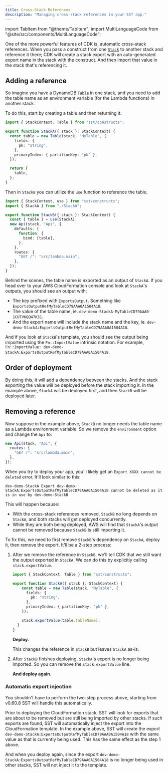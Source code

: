 ```yaml
---
title: Cross-Stack References
description: "Managing cross-stack references in your SST app."
---
```


import TabItem from "@theme/TabItem";
import MultiLanguageCode from "@site/src/components/MultiLanguageCode";

One of the more powerful features of CDK is, automatic cross-stack references. When you pass a construct from one [`Stack`](../constructs/Stack.md) to another stack and reference it there; CDK will create a stack export with an auto-generated export name in the stack with the construct. And then import that value in the stack that's referencing it.

## Adding a reference

So imagine you have a DynamoDB [`Table`](../constructs/Table.md) in one stack, and you need to add the table name as an environment variable (for the Lambda functions) in another stack.

To do this, start by creating a table and then returning it.

```ts
import { StackContext, Table } from "sst/constructs";

export function StackA({ stack }: StackContext) {
  const table = new Table(stack, "MyTable", {
    fields: {
      pk: "string",
    },
    primaryIndex: { partitionKey: "pk" },
  });

  return {
    table,
  };
}
```

Then in `StackB` you can utilize the `use` function to reference the table.

```ts
import { StackContext, use } from "sst/constructs";
import { StackA } from "./StackA";

export function StackB({ stack }: StackContext) {
  const { table } = use(StackA);
  new Api(stack, "Api", {
    defaults: {
      function: {
        bind: [table],
      },
    },
    routes: {
      "GET /": "src/lambda.main",
    },
  });
}
```

Behind the scenes, the table name is exported as an output of `StackA`. If you head over to your AWS CloudFormation console and look at `StackA`'s outputs, you should see an output with:

- The key prefixed with `ExportsOutput`. Something like `ExportsOutputRefMyTableCD79AAA0A1504A18`.
- The value of the table name, ie. `dev-demo-StackA-MyTableCD79AAA0-1CUTVKQQ47K31`.
- And the export name will include the stack name and the key, ie. `dev-demo-StackA:ExportsOutputRefMyTableCD79AAA0A1504A18`.

And if you look at `StackB`'s template, you should see the output being imported using the `Fn::ImportValue` intrinsic notation. For example, `Fn::ImportValue: dev-demo-StackA:ExportsOutputRefMyTableCD79AAA0A1504A18`.

## Order of deployment

By doing this, it will add a dependency between the stacks. And the stack exporting the value will be deployed before the stack importing it. In the example above, `StackA` will be deployed first, and then `StackB` will be deployed later.

## Removing a reference

Now suppose in the example above, `StackB` no longer needs the table name as a Lambda environment variable. So we remove the `environment` option and change the `Api` to:

```ts
new Api(stack, "Api", {
  routes: {
    "GET /": "src/lambda.main",
  },
});
```

When you try to deploy your app, you'll likely get an `Export XXXX cannot be deleted` error. It'll look similar to this:

```
dev-demo-StackA Export dev-demo-StackA:ExportsOutputRefMyTableCD79AAA0A1504A18 cannot be deleted as it is in use by dev-demo-StackB
```

This will happen because:

- With the cross-stack references removed, `StackB` no long depends on `StackA`, and both stacks will get deployed concurrently.
- While they are both being deployed, AWS will find that `StackA`'s output cannot be removed because `StackB` is still importing it.

To fix this, we need to first remove `StackB`'s dependency on `StackA`, deploy it, then remove the export. It'll be a 2-step process:

1. After we remove the reference in `StackB`, we'll tell CDK that we still want the output exported in `StackA`. We can do this by explicitly calling `stack.exportValue`.

   ```ts
   import { StackContext, Table } from "sst/constructs";

   export function StackA({ stack }: StackContext) {
       const table = new Table(stack, "MyTable", {
         fields: {
           pk: "string",
         },
         primaryIndex: { partitionKey: "pk" },
       });

       stack.exportValue(table.tableName);
     }
   }
   ```

   **Deploy.**

   This changes the reference in `StackB` but leaves `StackA` as-is.

2. After `StackB` finishes deploying, `StackA`'s export is no longer being imported. So you can remove the `stack.exportValue` line.

   **And deploy again.**

### Automatic export injection

You shouldn't have to perform the two-step process above, starting from v0.60.8 SST will handle this automatically.

Prior to deploying the CloudFormation stack, SST will look for exports that are about to be removed but are still being imported by other stacks. If such exports are found, SST will automatically inject the export into the CloudFormation template. In the example above, SST will create the export `dev-demo-StackA:ExportsOutputRefMyTableCD79AAA0A1504A18` with the same value as that is currently being used. This has the same effect as the step 1 above.

And when you deploy again, since the export `dev-demo-StackA:ExportsOutputRefMyTableCD79AAA0A1504A18` is no longer being used in other stacks, SST will not inject it to the template.
